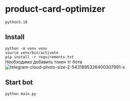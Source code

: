 # product-card-optimizer
`python3.10`
## Install
`python -m venv venv`  
`source venv/bin/activate`  
`pip install -r requirements.txt`  
Необходимо добавить токен тг бота
![telegram-cloud-photo-size-2-5431895326400307991-x](https://github.com/vse-marketpleysi/product-card-optimizer/assets/23211830/e2a7a8dd-2445-481f-94e3-916e16091872)

## Start bot
`python main.py`
